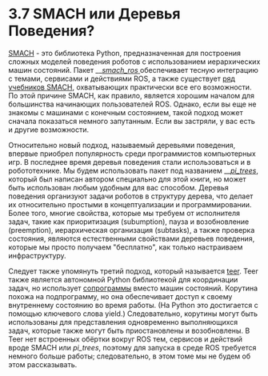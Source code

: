 # 3.7 SMACH или Деревья Поведения?

[SMACH](http://wiki.ros.org/smach) - это библиотека Python, предназначенная для построения сложных моделей поведения роботов с использованием иерархических машин состояний. Пакет __[_smach\_ros_ ](http://wiki.ros.org/smach_ros)обеспечивает тесную интеграцию с темами, сервисами и действиями ROS, а также существует [ряд учебников SMACH](http://wiki.ros.org/smach/Tutorials), охватывающих практически все его возможности. По этой причине SMACH, как правило, является хорошим началом для большинства начинающих пользователей ROS. Однако, если вы еще не знакомы с машинами с конечным состоянием, такой подход может сначала показаться немного запутанным. Если вы застряли, у вас есть и другие возможности.

Относительно новый подход, называемый деревьями поведения, впервые приобрел популярность среди программистов компьютерных игр. В последнее время деревья поведения стали использоваться и в робототехнике. Мы будем использовать пакет под названием __[_pi\_trees_](http://wiki.ros.org/pi_trees), который был написан автором специально для этой книги, но может быть использован любым удобным для вас способом. Деревья поведения организуют задачи роботов в структуру дерева, что делает их относительно простыми в концептуализации и программировании. Более того, многие свойства, которые мы требуем от исполнителя задач, такие как приоритизация \(subumption\), пауза и возобновление \(preemption\), иерархическая организация \(subtasks\), а также проверка состояния, являются естественными свойствами деревьев поведения, которые мы просто получаем "бесплатно", как только настраиваем инфраструктуру.

Следует также упомянуть третий подход, который называется [teer](http://wiki.ros.org/teer_ros). Teer также является автономной Python библиотекой для координации задач, но использует [сопрограммы](https://ru.wikipedia.org/wiki/%D0%A1%D0%BE%D0%BF%D1%80%D0%BE%D0%B3%D1%80%D0%B0%D0%BC%D0%BC%D0%B0) вместо машин состояний. Корутина похожа на подпрограмму, но она обеспечивает доступ к своему внутреннему состоянию во время работы. \(На Python это достигается с помощью ключевого слова yield.\) Следовательно, корутины могут быть использованы для представления одновременно выполняющихся задач, которые также могут быть приостановлены и возобновлены. В Teer нет встроенных обёртки вокруг ROS тем, сервисов и действий вроде SMACH или _pi\_trees_, поэтому для запуска в среде ROS требуется немного больше работы; следовательно, в этом томе мы не будем об этом рассказывать.



